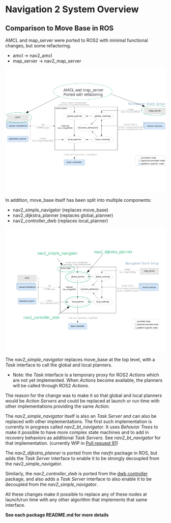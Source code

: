 # Navigation 2 System Overview

## Comparison to Move Base in ROS
AMCL and map_server were ported to ROS2 with minimal functional changes, but some refactoring.

  * amcl -> nav2_amcl
  * map_server -> nav2_map_server

![Move Base 1](./move_base_compare_1.png)

In addition, move_base itself has been split into multiple components:

  * nav2_simple_navigator (replaces move_base)
  * nav2_dijkstra_planner (replaces global_planner)
  * nav2_controller_dwb (replaces local_planner)

![Move Base 2](./move_base_compare_2.png)

The *nav2_simple_navigator* replaces move_base at the top level, with a *Task* interface to call the global and local planners.

* Note: the *Task* interface is a temporary proxy for ROS2 *Actions* which are not yet implemented. When *Actions* become available, the planners will be called through ROS2 *Actions*.

The reason for the change was to make it so that global and local planners would be *Action Servers* and could be replaced at launch or run time with other implementations providing the same *Action*.

The *nav2_simple_navigator* itself is also an *Task Server* and can also be replaced with other implementations. The first such implementation is currently in progress called *nav2_bt_navigator*. It uses *Behavior Trees* to make it possible to have more complex state machines and to add in recovery behaviors as additional *Task Servers*. See *nav2_bt_navigator* for that implementation. (currently WIP in [Pull request 91](https://github.com/ros-planning/navigation2/pull/91))

The *nav2_dijkstra_planner* is ported from the *navfn* package in ROS, but adds the *Task Server* interface to enable it to be strongly decoupled from the nav2_simple_navigator.

Similarly, the *nav2_controller_dwb* is ported from the [dwb controller](https://github.com/locusrobotics/robot_navigation/tree/master/dwb_local_planner) package, and also adds a *Task Server* interface to also enable it to be decoupled from the *nav2_simple_navigator*.

All these changes make it possible to replace any of these nodes at launch/run time with any other algorithm that implements that same interface.

**See each package README.md for more details**




